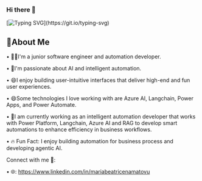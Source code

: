 
### Hi there 👋


[![Typing SVG](https://readme-typing-svg.demolab.com?font=Fira+Code&pause=1000&random=false&width=500&lines=I'm+Maria+Beatrice+;I'm+an+Intelligent-Automation+Developer.;)](https://git.io/typing-svg)

## 🌟About Me
•	🧑‍💻I'm a junior software engineer and automation developer.

•	🌱I'm passionate about AI and intelligent automation. 

•	😄I enjoy building user-intuitive interfaces that deliver high-end and fun user experiences.
 
•	😄Some technologies I love working with are Azure AI, Langchain, Power Apps, and Power Automate. 


•	🔭I am currently working as an intelligent automation developer that works with Power Platform, Langchain, Azure AI and RAG to develop smart automations to enhance efficiency in business workflows.


•	🔥 Fun Fact: I enjoy building automation for business process and developing agentic AI.



Connect with me 🤝:

•	🌐: https://www.linkedin.com/in/mariabeatricenamatovu



<!--
**MariaBeatriceNamatovu/MariaBeatriceNamatovu** is a ✨ _special_ ✨ repository because its `README.md` (this file) appears on your GitHub profile.

Here are some ideas to get you started:

- 🔭 I’m currently working on ...
- 🌱 I’m currently learning ...
- 👯 I’m looking to collaborate on ...
- 🤔 I’m looking for help with ...
- 💬 Ask me about ...
- 📫 How to reach me: ...
- 😄 Pronouns: ...
- ⚡ Fun fact: ...
-->
